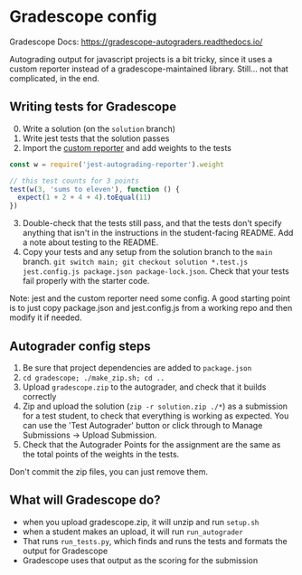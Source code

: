 # Gradescope config

Gradescope Docs: https://gradescope-autograders.readthedocs.io/

Autograding output for javascript projects is a bit tricky, since it uses a custom reporter instead of a gradescope-maintained library. Still... not that complicated, in the end.

## Writing tests for Gradescope

0. Write a solution (on the `solution` branch)
1. Write jest tests that the solution passes
2. Import the [custom reporter](https://github.com/kiboschool/jest-autograding-reporter) and add weights to the tests

```js
const w = require('jest-autograding-reporter').weight

// this test counts for 3 points
test(w(3, 'sums to eleven'), function () {
  expect(1 + 2 + 4 + 4).toEqual(11)
})
```

3. Double-check that the tests still pass, and that the tests don't specify anything that isn't in the instructions in the student-facing README. Add a note about testing to the README.
4. Copy your tests and any setup from the solution branch to the `main` branch. `git switch main; git checkout solution *.test.js jest.config.js package.json package-lock.json`. Check that your tests fail properly with the starter code.

Note: jest and the custom reporter need some config. A good starting point is to just copy package.json and jest.config.js from a working repo and then modify it if needed.

## Autograder config steps

1. Be sure that project dependencies are added to `package.json`
2. `cd gradescope; ./make_zip.sh; cd ..`
3. Upload `gradescope.zip` to the autograder, and check that it builds correctly
4. Zip and upload the solution (`zip -r solution.zip ./*`) as a submission for a test student, to check that everything is working as expected. You can use the 'Test Autograder' button or click through to Manage Submissions -> Upload Submission.
5. Check that the Autograder Points for the assignment are the same as the total points of the weights in the tests.

Don't commit the zip files, you can just remove them.

## What will Gradescope do?

- when you upload gradescope.zip, it will unzip and run `setup.sh`
- when a student makes an upload, it will run `run_autograder`
- That runs `run_tests.py`, which finds and runs the tests and formats the output for Gradescope
- Gradescope uses that output as the scoring for the submission
